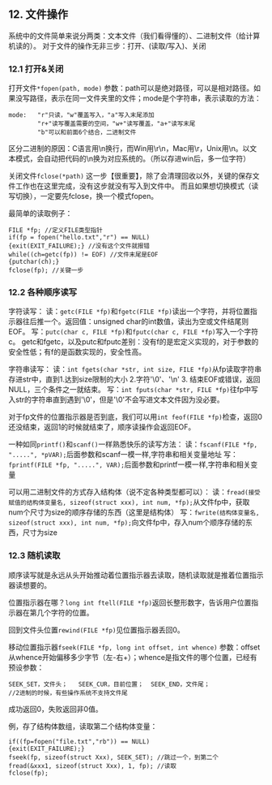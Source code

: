 ﻿## 12. 文件操作
系统中的文件简单来说分两类：文本文件（我们看得懂的）、二进制文件（给计算机读的）。
对于文件的操作无非三步：打开、(读取/写入)、关闭

### 12.1 打开&关闭

打开文件`*fopen(path, mode)`
参数：path可以是绝对路径，可以是相对路径。如果没写路径，表示在同一文件夹里的文件；mode是个字符串，表示读取的方法：

    mode: 	"r"只读，"w"覆盖写入，"a"写入末尾添加
		    "r+"读写覆盖需要的空间，"w+"读写覆盖，"a+"读写末尾
		    "b"可以和前面6个结合，二进制文件
区分二进制的原因：C语言用\n换行，而Win用\r\n，Mac用\r，Unix用\n。以文本模式，会自动把代码的\n换为对应系统的。（所以存进win后，多一位字符）

关闭文件`fclose(*path)`
这一步【很重要】，除了会清理回收以外，关键的保存文件工作也在这里完成，没有这步就没有写入到文件中。
而且如果想切换模式（读写切换），一定要先fclose，换一个模式fopen。

最简单的读取例子：

    FILE *fp; //定义FILE类型指针
    if(fp = fopen("hello.txt","r") == NULL)
    {exit(EXIT_FAILURE);} //没有这个文件就报错
    while((ch=getc(fp)) != EOF) //文件末尾是EOF
    {putchar(ch);}
    fclose(fp); //关键一步

### 12.2 各种顺序读写
字符读写：
读：`getc(FILE *fp)`和`fgetc(FILE *fp)`读出一个字符，并将位置指示器往后推一个。返回值：unsigned char的int数值，读出为空或文件结尾则EOF。
写：`putc(char c, FILE *fp)`和`fputc(char c, FILE *fp)`写入一个字符c。
getc和fgetc，以及putc和fputc差别：没有f的是宏定义实现的，对于参数的安全性低；有f的是函数实现的，安全性高。

字符串读写：
读：`int fgets(char *str, int size, FILE *fp)`从fp读取字符串存进str中，直到1.达到size限制的大小 2.字符'\0'、'\n' 3. 结束EOF或错误，返回NULL，三个条件之一就结束。
写：`int fputs(char *str, FILE *fp)`往fp中写入str的字符串直到遇到'\0'，但是'\0'不会写进文本文件因为没必要。

对于fp文件的位置指示器是否到底，我们可以用`int feof(FILE *fp)`检查，返回0还没结束，返回1的时候就结束了，顺序读操作会返回EOF。

一种如同`printf()`和`scanf()`一样熟悉快乐的读写方法：
读：`fscanf(FILE *fp, ".....", *pVAR);`后面参数和scanf一模一样,字符串和相关变量地址
写：`fprintf(FILE *fp, ".....", VAR);`后面参数和printf一模一样,字符串和相关变量

可以用二进制文件的方式存入结构体（说不定各种类型都可以）：
读：`fread(接受赋值的结构体变量名, sizeof(struct xxx), int num, *fp);`从文件fp中，获取num个尺寸为size的顺序存储的东西（这里是结构体）
写：`fwrite(结构体变量名, sizeof(struct xxx), int num, *fp);`向文件fp中，存入num个顺序存储的东西，尺寸为size

### 12.3 随机读取
顺序读写就是永远从头开始推动着位置指示器去读取，随机读取就是推着位置指示器读想要的。

位置指示器在哪？`long int ftell(FILE *fp)`返回长整形数字，告诉用户位置指示器在第几个字符的位置。

回到文件头位置`rewind(FILE *fp)`见位置指示器丢回0。

移动位置指示器`fseek(FILE *fp, long int offset, int whence)`
参数：offset从whence开始偏移多少字节（左-右+）；whence是指文件的哪个位置，已经有预设参数：

    SEEK_SET，文件头；	SEEK_CUR，目前位置；	SEEK_END，文件尾；
    //2进制的时候，有些操作系统不支持文件尾
成功返回0，失败返回非0值。

例，存了结构体数组，读取第二个结构体变量：

    if((fp=fopen("file.txt","rb")) == NULL)
    {exit(EXIT_FAILURE);}
    fseek(fp, sizeof(struct Xxx), SEEK_SET); //跳过一个，到第二个
    fread(&xxx1, sizeof(struct Xxx), 1, fp); //读取
    fclose(fp);

